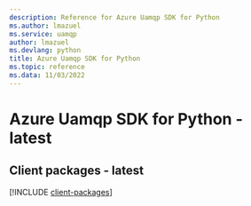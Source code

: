 ```yaml
---
description: Reference for Azure Uamqp SDK for Python
ms.author: lmazuel
ms.service: uamqp
author: lmazuel
ms.devlang: python
title: Azure Uamqp SDK for Python
ms.topic: reference
ms.data: 11/03/2022
---
```

# Azure Uamqp SDK for Python - latest

## Client packages - latest
[!INCLUDE [client-packages](uamqp-client-index.md)]